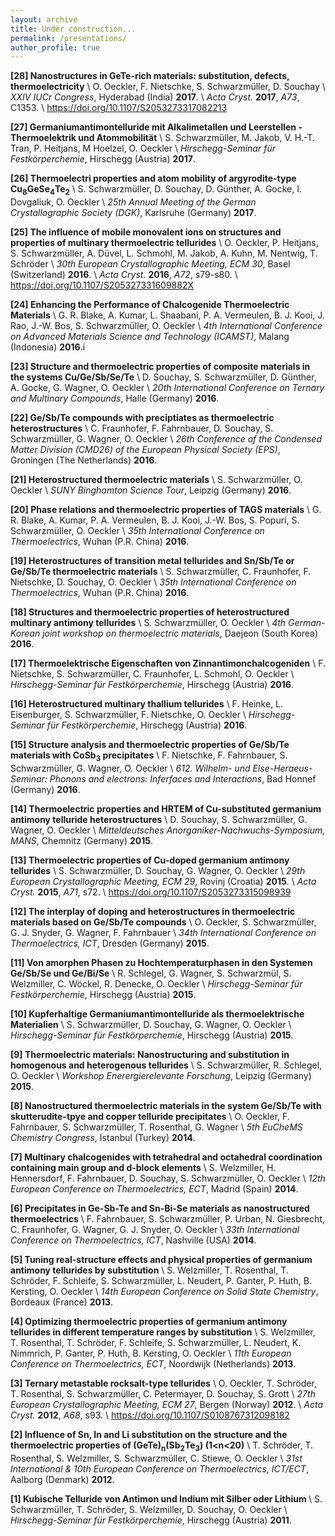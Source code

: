 ```yaml
---
layout: archive
title: Under construction...
permalink: /presentations/
author_profile: true
---
```


<b>[28] Nanostructures in GeTe-rich materials: substitution, defects, thermoelectricity</b> \\
        O. Oeckler, F. Nietschke, S. Schwarzmüller, D. Souchay \\
        <i>XXIV IUCr Congress</i>, Hyderabad (India) <b>2017</b>. \\
        <i>Acta Cryst.</i> <b>2017</b>, <i>A73</i>, C1353. \\
        <a href="https://doi.org/10.1107/S2053273317082213">https://doi.org/10.1107/S2053273317082213</a>


<b>[27] Germaniumantimontelluride mit Alkalimetallen und Leerstellen - Thermoelektrik und Atommobilität</b> \\
        S. Schwarzmüller, M. Jakob, V. H.-T. Tran, P. Heitjans, M Hoelzel, O. Oeckler  \\
        <i>Hirschegg-Seminar für Festkörperchemie</i>, Hirschegg (Austria) <b>2017</b>.


<b>[26] Thermoelectri properties and atom mobility of argyrodite-type Cu<sub>8</sub>GeSe<sub>4</sub>Te<sub>2</sub></b> \\
        S. Schwarzmüller, D. Souchay, D. Günther, A. Gocke, I. Dovgaliuk, O. Oeckler \\
        <i>25th Annual Meeting of the German Crystallographic Society (DGK)</i>, Karlsruhe (Germany) <b>2017</b>.


<b>[25] The influence of mobile monovalent ions on structures and properties of multinary thermoelectric tellurides</b> \\
        O. Oeckler, P. Heitjans, S. Schwarzmüller, A. Düvel, L. Schmohl, M. Jakob, A. Kuhn, M. Nentwig, T. Schröder \\
        <i>30th European Crystallographic Meeting, ECM 30</i>, Basel (Switzerland) <b>2016</b>. \\
        <i>Acta Cryst.</i> <b>2016</b>, <i>A72</i>, s79-s80. \\
        <a href="https://doi.org/10.1107/S205327331609882X">https://doi.org/10.1107/S205327331609882X</a>

<b>[24] Enhancing the Performance of Chalcogenide Thermoelectric Materials</b> \\
        G. R. Blake, A. Kumar, L. Shaabani, P. A. Vermeulen, B. J. Kooi, J. Rao, J.-W. Bos, S. Schwarzmüller, O. Oeckler \\
        <i>4th International Conference on Advanced Materials Science and Technology (ICAMST)</i>, Malang (Indonesia) <b>2016</b>.i


<b>[23] Structure and thermoelectric properties of composite materials in the systems Cu/Ge/Sb/Se/Te</b> \\
        D. Souchay, S. Schwarzmüller, D. Günther, A. Gocke, G. Wagner, O. Oeckler \\
        <i>20th International Conference on Ternary and Multinary Compounds</i>, Halle (Germany) <b>2016</b>.


<b>[22] Ge/Sb/Te compounds with preciptiates as thermoelectric heterostructures</b> \\
        C. Fraunhofer, F. Fahrnbauer, D. Souchay, S. Schwarzmüller, G. Wagner, O. Oeckler \\
        <i>26th Conference of the Condensed Matter Division (CMD26) of the European Physical Society (EPS)</i>, Groningen (The Netherlands) <b>2016</b>.


<b>[21] Heterostructured thermoelectric materials</b> \\
        S. Schwarzmüller, O. Oeckler \\
        <i>SUNY Binghamton Science Tour</i>, Leipzig (Germany) <b>2016</b>.


<b>[20] Phase relations and thermoelectric properties of TAGS materials</b> \\
        G. R. Blake, A. Kumar, P. A. Vermeulen, B. J. Kooi, J.-W. Bos, S. Popuri, S. Schwarzmüller, O. Oeckler \\
        <i>35th International Conference on Thermoelectrics</i>, Wuhan (P.R. China) <b>2016</b>.


<b>[19] Heterostructures of transition metal tellurides and Sn/Sb/Te or Ge/Sb/Te thermoelectric materials</b> \\
        S. Schwarzmüller, C. Fraunhofer, F. Nietschke, D. Souchay, O. Oeckler \\
        <i>35th International Conference on Thermoelectrics</i>, Wuhan (P.R. China) <b>2016</b>.


<b>[18] Structures and thermoelectric properties of heterostructured multinary antimony tellurides</b> \\
        S. Schwarzmüller, O. Oeckler \\
        <i>4th German-Korean joint workshop on thermoelectric materials</i>, Daejeon (South Korea) <b>2016</b>.


<b>[17] Thermoelektrische Eigenschaften von Zinnantimonchalcogeniden</b> \\
        F. Nietschke, S. Schwarzmüller, C. Fraunhofer, L. Schmohl, O. Oeckler \\
        <i>Hirschegg-Seminar für Festkörperchemie</i>, Hirschegg (Austria) <b>2016</b>.


<b>[16] Heterostructured multinary thallium tellurides</b> \\
        F. Heinke, L. Eisenburger, S. Schwarzmüller, F. Nietschke, O. Oeckler \\
        <i>Hirschegg-Seminar für Festkörperchemie</i>, Hirschegg (Austria) <b>2016</b>.


<b>[15] Structure analysis and thermoelectric properties of Ge/Sb/Te materials with CoSb<sub>3</sub> precipitates</b> \\
        F. Nietschke, F. Fahrnbauer, S. Schwarzmüller, G. Wagner, O. Oeckler \\
        <i>612. Wilhelm- und Else-Heraeus-Seminar: Phonons and electrons: Inferfaces and Interactions</i>, Bad Honnef (Germany) <b>2016</b>.


<b>[14] Thermoelectric properties and HRTEM of Cu-substituted germanium antimony telluride heterostructures</b> \\
        D. Souchay, S. Schwarzmüller, G. Wagner, O. Oeckler \\
        <i>Mitteldeutsches Anorganiker-Nachwuchs-Symposium, MANS</i>, Chemnitz (Germany) <b>2015</b>.


<b>[13] Thermoelectric properties of Cu-doped germanium antimony tellurides</b> \\
        S. Schwarzmüller, D. Souchay, G. Wagner, O. Oeckler \\
        <i>29th European Crystallographic Meeting, ECM 29</i>, Rovinj (Croatia) <b>2015</b>. \\
        <i>Acta Cryst.</i> <b>2015</b>, <i>A71</i>, s72. \\
        <a href="https://doi.org/10.1107/S2053273315098939">https://doi.org/10.1107/S2053273315098939</a>


<b>[12] The interplay of doping and heterostructures in thermoelectric materials based on Ge/Sb/Te compounds</b> \\
        O. Oeckler, S. Schwarzmüller, G. J. Snyder, G. Wagner, F. Fahrnbauer \\
        <i>34th International Conference on Thermoelectrics, ICT</i>, Dresden (Germany) <b>2015</b>.


<b>[11] Von amorphen Phasen zu Hochtemperaturphasen in den Systemen Ge/Sb/Se und Ge/Bi/Se</b> \\
        R. Schlegel, G. Wagner, S. Schwarzmül, S. Welzmiller, C. Wöckel, R. Denecke, O. Oeckler \\
        <i>Hirschegg-Seminar für Festkörperchemie</i>, Hirschegg (Austria) <b>2015</b>.


<b>[10] Kupferhaltige Germaniumantimontelluride als thermoelektrische Materialien</b> \\
        S. Schwarzmüller, D. Souchay, G. Wagner, O. Oeckler \\
        <i>Hirschegg-Seminar für Festkörperchemie</i>, Hirschegg (Austria) <b>2015</b>.


<b>[9] Thermoelectric materials: Nanostructuring and substitution in homogenous and heterogenous tellurides</b> \\
       S. Schwarzmüller, R. Schlegel, O. Oeckler \\
       <i>Workshop Enerergierelevante Forschung</i>, Leipzig (Germany) <b>2015</b>.


<b>[8] Nanostructured thermoelectric materials in the system Ge/Sb/Te with skutterudite-tpye and copper telluride precipitates</b> \\
       O. Oeckler, F. Fahrnbauer, S. Schwarzmüller, T. Rosenthal, G. Wagner \\
       <i>5th EuCheMS Chemistry Congress</i>, Istanbul (Turkey) <b>2014</b>.


<b>[7] Multinary chalcogenides with tetrahedral and octahedral coordination containing main group and d-block elements</b> \\
       S. Welzmiller, H. Hennersdorf, F. Fahrnbauer, D. Souchay, S. Schwarzmüller, O. Oeckler \\
       <i>12th European Conference on Thermoelectrics, ECT</i>, Madrid (Spain) <b>2014</b>.


<b>[6] Precipitates in Ge-Sb-Te and Sn-Bi-Se materials as nanostructured thermoelectrics</b> \\
       F. Fahrnbauer, S. Schwarzmüller, P. Urban, N. Giesbrecht, C. Fraunhofer, G. Wagner, G. J. Snyder, O. Oeckler \\
       <i>33th International Conference on Thermoelectrics, ICT</i>, Nashville (USA) <b>2014</b>.


<b>[5] Tuning real-structure effects and physical properties of germanium antimony tellurides by substitution</b> \\
       S. Welzmiller, T. Rosenthal, T. Schröder, F. Schleife, S. Schwarzmüller, L. Neudert, P. Ganter, P. Huth, B. Kersting, O. Oeckler \\
       <i>14th European Conference on Solid State Chemistry</i>, Bordeaux (France) <b>2013</b>.


<b>[4] Optimizing thermoelectric properties of germanium antimony tellurides in different temperature ranges by substitution</b> \\
       S. Welzmiller, T. Rosenthal, T. Schröder, F. Schleife, S. Schwarzmüller, L. Neudert, K. Nimmrich, P. Ganter, P. Huth, B. Kersting, O. Oeckler \\
       <i>11th European Conference on Thermoelectrics, ECT</i>, Noordwijk (Netherlands) <b>2013</b>.
      

<b>[3] Ternary metastable rocksalt-type tellurides</b> \\
       O. Oeckler, T. Schröder, T. Rosenthal, S. Schwarzmüller, C. Petermayer, D. Souchay, S. Grott \\
       <i>27th European Crystallographic Meeting, ECM 27</i>, Bergen (Norway) <b>2012</b>. \\
       <i>Acta Cryst.</i> <b>2012</b>, <i>A68</i>, s93. \\
       <a href="https://doi.org/10.1107/S0108767312098182">https://doi.org/10.1107/S0108767312098182</a>


<b>[2] Influence of Sn, In and Li substitution on the structure and the thermoelectric properties of (GeTe)<sub>n</sub>(Sb<sub>2</sub>Te<sub>3</sub>) (1&lt;n&lt;20)</b> \\
       T. Schröder, T. Rosenthal, S. Welzmiller, S. Schwarzmüller, C. Stiewe, O. Oeckler \\
       <i>31st International & 10th European Conference on Thermoelectrics, ICT/ECT</i>, Aalborg (Denmark) <b>2012</b>.
       

<b>[1] Kubische Telluride von Antimon und Indium mit Silber oder Lithium </b> \\
       S. Schwarzmüller, T. Schröder, S. Welzmiller, D. Souchay, O. Oeckler \\
       <i>Hirschegg-Seminar für Festkörperchemie</i>, Hirschegg (Austria) <b>2011</b>. 
       


